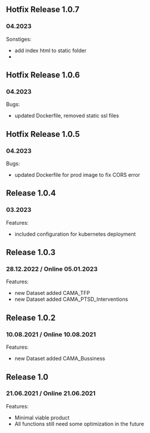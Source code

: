 ## Hotfix Release 1.0.7
### 04.2023
Sonstiges:
* add index html to static folder
* 
## Hotfix Release 1.0.6
### 04.2023
Bugs:
* updated Dockerfile, removed static ssl files

## Hotfix Release 1.0.5
### 04.2023
Bugs:
* updated Dockerfile for prod image to fix CORS error

## Release 1.0.4
### 03.2023 
Features:
* included configuration  for kubernetes deployment

## Release 1.0.3
### 28.12.2022 / Online 05.01.2023
Features:
* new Dataset added CAMA_TFP
* new Dataset added CAMA_PTSD_Interventions

## Release 1.0.2
### 10.08.2021 / Online 10.08.2021
Features:
* new Dataset added CAMA_Bussiness

## Release 1.0
### 21.06.2021 / Online 21.06.2021
Features:
* Minimal viable product 
* All functions still need some optimization in the future



